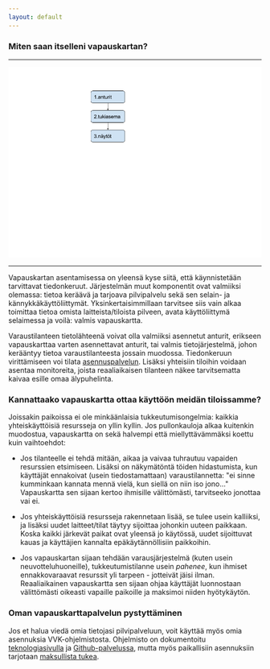 ```yaml
---
layout: default
---
```


### Miten saan itselleni vapauskartan?

<div class="margin"><hr>
 <img src="images/VVK-käyttöönotto.png" alt="käyttöönoton vaiheet: 1. anturit; 2. tukiasema; 3. näytöt">
<hr></div>

Vapauskartan asentamisessa on yleensä kyse siitä, että käynnistetään
tarvittavat tiedonkeruut.  Järjestelmän muut komponentit ovat valmiiksi
olemassa: tietoa keräävä ja tarjoava pilvipalvelu sekä sen selain- ja
kännykkäkäyttöliittymät.  Yksinkertaisimmillaan tarvitsee siis vain
alkaa toimittaa tietoa omista laitteista/tiloista pilveen, avata
käyttöliittymä selaimessa ja voilà: valmis vapauskartta.

Varaustilanteen tietolähteenä voivat olla valmiiksi asennetut anturit,
erikseen vapauskarttaa varten asennettavat anturit, tai valmis
tietojärjestelmä, johon kerääntyy tietoa varaustilanteesta jossain
muodossa.  Tiedonkeruun virittämiseen voi tilata
[asennuspalvelun](mailto:{{site.email}}?subject=Vapauskarttatilaus).
Lisäksi yhteisiin tiloihin voidaan asentaa monitoreita, joista
reaaliaikaisen tilanteen näkee tarvitsematta kaivaa esille omaa
älypuhelinta.

### Kannattaako vapauskartta ottaa käyttöön meidän tiloissamme?

Joissakin paikoissa ei ole minkäänlaisia tukkeutumisongelmia: kaikkia
yhteiskäyttöisiä resursseja on yllin kyllin.  Jos pullonkauloja alkaa
kuitenkin muodostua, vapauskartta on sekä halvempi että
miellyttävämmäksi koettu kuin vaihtoehdot:

- Jos tilanteelle ei tehdä mitään, aikaa ja vaivaa tuhrautuu vapaiden
  resurssien etsimiseen.  Lisäksi on näkymätöntä töiden hidastumista,
  kun käyttäjät ennakoivat (usein tiedostamattaan) varaustilannetta: "ei
  sinne kumminkaan kannata mennä vielä, kun siellä on niin iso jono..."
  Vapauskartta sen sijaan kertoo ihmisille välittömästi, tarvitseeko
  jonottaa vai ei.

- Jos yhteiskäyttöisiä resursseja rakennetaan lisää, se tulee usein
  kalliiksi, ja lisäksi uudet laitteet/tilat täytyy sijoittaa johonkin
  uuteen paikkaan.  Koska kaikki järkevät paikat ovat yleensä jo
  käytössä, uudet sijoittuvat kauas ja käyttäjien kannalta
  epäkäytännöllisiin paikkoihin.

- Jos vapauskartan sijaan tehdään varausjärjestelmä (kuten usein
  neuvotteluhuoneille), tukkeutumistilanne usein *pahenee*, kun
  ihmiset ennakkovaraavat resurssit yli tarpeen - jotteivät jäisi ilman.
  Reaaliaikainen vapauskartta sen sijaan ohjaa käyttäjät luonnostaan
  välittömästi oikeasti vapaille paikoille ja maksimoi niiden
  hyötykäytön.

### Oman vapauskarttapalvelun pystyttäminen

Jos et halua viedä omia tietojasi pilvipalveluun, voit käyttää myös omia
asennuksia VVK-ohjelmistosta.  Ohjelmisto on dokumentoitu
[teknologiasivulla](teknologia) ja
[Github-palvelussa](https://github.com/KoneidenKapinaAdele/), mutta myös
paikallisiin asennuksiin tarjotaan [maksullista
tukea](mailto:{{site.email}}?subject=Asennustuki).

